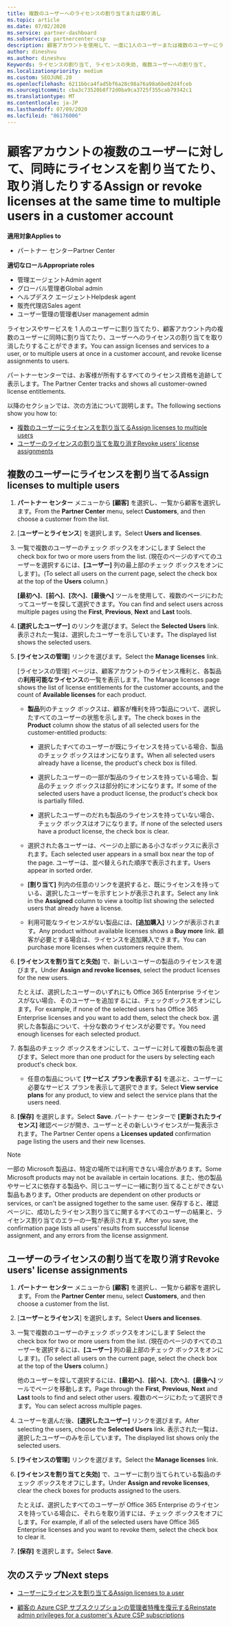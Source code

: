 ```yaml
---
title: 複数のユーザーへのライセンスの割り当てまたは取り消し
ms.topic: article
ms.date: 07/02/2020
ms.service: partner-dashboard
ms.subservice: partnercenter-csp
description: 顧客アカウントを使用して、一度に1人のユーザーまたは複数のユーザーにライセンスとサービスを割り当てたり、取り消したりする方法について説明します。
author: dineshvu
ms.author: dineshvu
Keywords: ライセンスの割り当て, ライセンスの失効, 複数ユーザーへの割り当て,
ms.localizationpriority: medium
ms.custom: SEOJUNE.20
ms.openlocfilehash: 6211bbca4fad5bf6a28c98a76a98a6be02d4fceb
ms.sourcegitcommit: cba3c73520b8f72d0ba9ca3725f355cab79342c1
ms.translationtype: MT
ms.contentlocale: ja-JP
ms.lasthandoff: 07/09/2020
ms.locfileid: "86176006"
---
```

# <a name="assign-or-revoke-licenses-at-the-same-time-to-multiple-users-in-a-customer-account"></a><span data-ttu-id="38ebe-104">顧客アカウントの複数のユーザーに対して、同時にライセンスを割り当てたり、取り消したりする</span><span class="sxs-lookup"><span data-stu-id="38ebe-104">Assign or revoke licenses at the same time to multiple users in a customer account</span></span>

<span data-ttu-id="38ebe-105">**適用対象**</span><span class="sxs-lookup"><span data-stu-id="38ebe-105">**Applies to**</span></span>

- <span data-ttu-id="38ebe-106">パートナー センター</span><span class="sxs-lookup"><span data-stu-id="38ebe-106">Partner Center</span></span>

<span data-ttu-id="38ebe-107">**適切なロール**</span><span class="sxs-lookup"><span data-stu-id="38ebe-107">**Appropriate roles**</span></span>

- <span data-ttu-id="38ebe-108">管理エージェント</span><span class="sxs-lookup"><span data-stu-id="38ebe-108">Admin agent</span></span>
- <span data-ttu-id="38ebe-109">グローバル管理者</span><span class="sxs-lookup"><span data-stu-id="38ebe-109">Global admin</span></span>
- <span data-ttu-id="38ebe-110">ヘルプデスク エージェント</span><span class="sxs-lookup"><span data-stu-id="38ebe-110">Helpdesk agent</span></span>
- <span data-ttu-id="38ebe-111">販売代理店</span><span class="sxs-lookup"><span data-stu-id="38ebe-111">Sales agent</span></span>
- <span data-ttu-id="38ebe-112">ユーザー管理の管理者</span><span class="sxs-lookup"><span data-stu-id="38ebe-112">User management admin</span></span>

<span data-ttu-id="38ebe-113">ライセンスやサービスを 1 人のユーザーに割り当てたり、顧客アカウント内の複数のユーザーに同時に割り当てたり、ユーザーへのライセンスの割り当てを取り消したりすることができます。</span><span class="sxs-lookup"><span data-stu-id="38ebe-113">You can assign licenses and services to a user, or to multiple users at once in a customer account, and revoke license assignments to users.</span></span>

<span data-ttu-id="38ebe-114">パートナーセンターでは、お客様が所有するすべてのライセンス資格を追跡して表示します。</span><span class="sxs-lookup"><span data-stu-id="38ebe-114">The Partner Center tracks and shows all customer-owned license entitlements.</span></span>

<span data-ttu-id="38ebe-115">以降のセクションでは、次の方法について説明します。</span><span class="sxs-lookup"><span data-stu-id="38ebe-115">The following sections show you how to:</span></span>
- [<span data-ttu-id="38ebe-116">複数のユーザーにライセンスを割り当てる</span><span class="sxs-lookup"><span data-stu-id="38ebe-116">Assign licenses to multiple users</span></span>](#assign-licenses-to-groups)
- [<span data-ttu-id="38ebe-117">ユーザーのライセンスの割り当てを取り消す</span><span class="sxs-lookup"><span data-stu-id="38ebe-117">Revoke users' license assignments</span></span>](#revoking-licenses)

<a href="" id="assign-licenses-to-groups"></a>
## <a name="assign-licenses-to-multiple-users"></a><span data-ttu-id="38ebe-118">複数のユーザーにライセンスを割り当てる</span><span class="sxs-lookup"><span data-stu-id="38ebe-118">Assign licenses to multiple users</span></span>

1. <span data-ttu-id="38ebe-119">**パートナー センター** メニューから **[顧客]** を選択し、一覧から顧客を選択します。</span><span class="sxs-lookup"><span data-stu-id="38ebe-119">From the **Partner Center** menu, select **Customers**, and then choose a customer from the list.</span></span>

2. <span data-ttu-id="38ebe-120">[**ユーザーとライセンス**] を選択します。</span><span class="sxs-lookup"><span data-stu-id="38ebe-120">Select **Users and licenses**.</span></span>

3. <span data-ttu-id="38ebe-121">一覧で複数のユーザーのチェック ボックスをオンにします </span><span class="sxs-lookup"><span data-stu-id="38ebe-121">Select the check box for two or more users from the list.</span></span> <span data-ttu-id="38ebe-122">(現在のページのすべてのユーザーを選択するには、**[ユーザー]** 列の最上部のチェック ボックスをオンにします)。</span><span class="sxs-lookup"><span data-stu-id="38ebe-122">(To select all users on the current page, select the check box at the top of the **Users** column.)</span></span>

    <span data-ttu-id="38ebe-123">**[最初へ]**、**[前へ]**、**[次へ]**、**[最後へ]** ツールを使用して、複数のページにわたってユーザーを探して選択できます。</span><span class="sxs-lookup"><span data-stu-id="38ebe-123">You can find and select users across multiple pages using the **First**, **Previous**, **Next** and **Last** tools.</span></span>

4. <span data-ttu-id="38ebe-124">**[選択したユーザー]** のリンクを選びます。</span><span class="sxs-lookup"><span data-stu-id="38ebe-124">Select the **Selected Users** link.</span></span> <span data-ttu-id="38ebe-125">表示された一覧は、選択したユーザーを示しています。</span><span class="sxs-lookup"><span data-stu-id="38ebe-125">The displayed list shows the selected users.</span></span>

5. <span data-ttu-id="38ebe-126">**[ライセンスの管理]** リンクを選びます。</span><span class="sxs-lookup"><span data-stu-id="38ebe-126">Select the **Manage licenses** link.</span></span>

    <span data-ttu-id="38ebe-127">[ライセンスの管理] ページは、顧客アカウントのライセンス権利と、各製品の**利用可能なライセンス**の一覧を表示します。</span><span class="sxs-lookup"><span data-stu-id="38ebe-127">The Manage licenses page shows the list of license entitlements for the customer accounts, and the count of **Available licenses** for each product.</span></span>

    - <span data-ttu-id="38ebe-128">**製品**列のチェック ボックスは、顧客が権利を持つ製品について、選択したすべてのユーザーの状態を示します。</span><span class="sxs-lookup"><span data-stu-id="38ebe-128">The check boxes in the **Product** column show the status of all selected users for the customer-entitled products:</span></span>

       - <span data-ttu-id="38ebe-129">選択したすべてのユーザーが既にライセンスを持っている場合、製品のチェック ボックスはオンになります。</span><span class="sxs-lookup"><span data-stu-id="38ebe-129">When all selected users already have a license, the product's check box is filled.</span></span>

       - <span data-ttu-id="38ebe-130">選択したユーザーの一部が製品のライセンスを持っている場合、製品のチェック ボックスは部分的にオンになります。</span><span class="sxs-lookup"><span data-stu-id="38ebe-130">If some of the selected users have a product license, the product's check box is partially filled.</span></span>

       - <span data-ttu-id="38ebe-131">選択したユーザーのだれも製品のライセンスを持っていない場合、チェック ボックスはオフになります。</span><span class="sxs-lookup"><span data-stu-id="38ebe-131">If none of the selected users have a product license, the check box is clear.</span></span>

    - <span data-ttu-id="38ebe-132">選択された各ユーザーは、ページの上部にある小さなボックスに表示されます。</span><span class="sxs-lookup"><span data-stu-id="38ebe-132">Each selected user appears in a small box near the top of the page.</span></span> <span data-ttu-id="38ebe-133">ユーザーは、並べ替えられた順序で表示されます。</span><span class="sxs-lookup"><span data-stu-id="38ebe-133">Users appear in sorted order.</span></span>

    - <span data-ttu-id="38ebe-134">**[割り当て]** 列内の任意のリンクを選択すると、既にライセンスを持っている、選択したユーザーを示すヒントが表示されます。</span><span class="sxs-lookup"><span data-stu-id="38ebe-134">Select any link in the **Assigned** column to view a tooltip list showing the selected users that already have a license.</span></span>

    - <span data-ttu-id="38ebe-135">利用可能なライセンスがない製品には、**[追加購入]** リンクが表示されます。</span><span class="sxs-lookup"><span data-stu-id="38ebe-135">Any product without available licenses shows a **Buy more** link.</span></span> <span data-ttu-id="38ebe-136">顧客が必要とする場合は、ライセンスを追加購入できます。</span><span class="sxs-lookup"><span data-stu-id="38ebe-136">You can purchase more licenses when customers require them.</span></span>

6. <span data-ttu-id="38ebe-137">**[ライセンスを割り当てと失効]** で、新しいユーザーの製品のライセンスを選びます。</span><span class="sxs-lookup"><span data-stu-id="38ebe-137">Under **Assign and revoke licenses**, select the product licenses for the new users.</span></span> 

   <span data-ttu-id="38ebe-138">たとえば、選択したユーザーのいずれにも Office 365 Enterprise ライセンスがない場合、そのユーザーを追加するには、チェックボックスをオンにします。</span><span class="sxs-lookup"><span data-stu-id="38ebe-138">For example, if none of the selected users has Office 365 Enterprise licenses and you want to add them, select the check box.</span></span> <span data-ttu-id="38ebe-139">選択した各製品について、十分な数のライセンスが必要です。</span><span class="sxs-lookup"><span data-stu-id="38ebe-139">You need enough licenses for each selected product.</span></span>

7. <span data-ttu-id="38ebe-140">各製品のチェック ボックスをオンにして、ユーザーに対して複数の製品を選びます。</span><span class="sxs-lookup"><span data-stu-id="38ebe-140">Select more than one product for the users by selecting each product's check box.</span></span>
    -   <span data-ttu-id="38ebe-141">任意の製品について **[サービス プランを表示する]** を選ぶと、ユーザーに必要なサービス プランを表示して選択できます。</span><span class="sxs-lookup"><span data-stu-id="38ebe-141">Select **View service plans** for any product, to view and select the service plans that the users need.</span></span>

8. <span data-ttu-id="38ebe-142">**[保存]** を選択します。</span><span class="sxs-lookup"><span data-stu-id="38ebe-142">Select **Save**.</span></span> <span data-ttu-id="38ebe-143">パートナー センターで **[更新されたライセンス]** 確認ページが開き、ユーザーとその新しいライセンスが一覧表示されます。</span><span class="sxs-lookup"><span data-stu-id="38ebe-143">The Partner Center opens a **Licenses updated** confirmation page listing the users and their new licenses.</span></span>

>[!NOTE]
><span data-ttu-id="38ebe-144">一部の Microsoft 製品は、特定の場所では利用できない場合があります。</span><span class="sxs-lookup"><span data-stu-id="38ebe-144">Some Microsoft products may not be available in certain locations.</span></span> <span data-ttu-id="38ebe-145">また、他の製品やサービスに依存する製品や、同じユーザーに一緒に割り当てることができない製品もあります。</span><span class="sxs-lookup"><span data-stu-id="38ebe-145">Other products are dependent on other products or services, or can't be assigned together to the same user.</span></span> <span data-ttu-id="38ebe-146">保存すると、確認ページに、成功したライセンス割り当てに関するすべてのユーザーの結果と、ライセンス割り当てのエラーの一覧が表示されます。</span><span class="sxs-lookup"><span data-stu-id="38ebe-146">After you save, the confirmation page lists all users' results from successful license assignment, and any errors from the license assignment.</span></span>

<a href="" id="revoking-licenses"></a>
## <a name="revoke-users-license-assignments"></a><span data-ttu-id="38ebe-147">ユーザーのライセンスの割り当てを取り消す</span><span class="sxs-lookup"><span data-stu-id="38ebe-147">Revoke users' license assignments</span></span>

1. <span data-ttu-id="38ebe-148">**パートナー センター** メニューから **[顧客]** を選択し、一覧から顧客を選択します。</span><span class="sxs-lookup"><span data-stu-id="38ebe-148">From the **Partner Center** menu, select **Customers**, and then choose a customer from the list.</span></span>

2. <span data-ttu-id="38ebe-149">[**ユーザーとライセンス**] を選択します。</span><span class="sxs-lookup"><span data-stu-id="38ebe-149">Select **Users and licenses**.</span></span>

3. <span data-ttu-id="38ebe-150">一覧で複数のユーザーのチェック ボックスをオンにします </span><span class="sxs-lookup"><span data-stu-id="38ebe-150">Select the check box for two or more users from the list.</span></span> <span data-ttu-id="38ebe-151">(現在のページのすべてのユーザーを選択するには、**[ユーザー]** 列の最上部のチェック ボックスをオンにします)。</span><span class="sxs-lookup"><span data-stu-id="38ebe-151">(To select all users on the current page, select the check box at the top of the **Users** column.)</span></span>

    <span data-ttu-id="38ebe-152">他のユーザーを探して選択するには、**[最初へ]**、**[前へ]**、**[次へ]**、**[最後へ]** ツールでページを移動します。</span><span class="sxs-lookup"><span data-stu-id="38ebe-152">Page through the **First**, **Previous**, **Next** and **Last** tools to find and select other users.</span></span> <span data-ttu-id="38ebe-153">複数のページにわたって選択できます。</span><span class="sxs-lookup"><span data-stu-id="38ebe-153">You can select across multiple pages.</span></span>

4. <span data-ttu-id="38ebe-154">ユーザーを選んだ後、**[選択したユーザー]** リンクを選びます。</span><span class="sxs-lookup"><span data-stu-id="38ebe-154">After selecting the users, choose the **Selected Users** link.</span></span> <span data-ttu-id="38ebe-155">表示された一覧は、選択したユーザーのみを示しています。</span><span class="sxs-lookup"><span data-stu-id="38ebe-155">The displayed list shows only the selected users.</span></span>

5. <span data-ttu-id="38ebe-156">**[ライセンスの管理]** リンクを選びます。</span><span class="sxs-lookup"><span data-stu-id="38ebe-156">Select the **Manage licenses** link.</span></span>

6. <span data-ttu-id="38ebe-157">**[ライセンスを割り当てと失効]** で、ユーザーに割り当てられている製品のチェック ボックスをオフにします。</span><span class="sxs-lookup"><span data-stu-id="38ebe-157">Under **Assign and revoke licenses**, clear the check boxes for products assigned to the users.</span></span>

   <span data-ttu-id="38ebe-158">たとえば、選択したすべてのユーザーが Office 365 Enterprise のライセンスを持っている場合に、それらを取り消すには、チェック ボックスをオフにします。</span><span class="sxs-lookup"><span data-stu-id="38ebe-158">For example, if all of the selected users have Office 365 Enterprise licenses and you want to revoke them, select the check box to clear it.</span></span>

7. <span data-ttu-id="38ebe-159">**[保存]** を選択します。</span><span class="sxs-lookup"><span data-stu-id="38ebe-159">Select **Save**.</span></span>

## <a name="next-steps"></a><span data-ttu-id="38ebe-160">次のステップ</span><span class="sxs-lookup"><span data-stu-id="38ebe-160">Next steps</span></span>

- [<span data-ttu-id="38ebe-161">ユーザーにライセンスを割り当てる</span><span class="sxs-lookup"><span data-stu-id="38ebe-161">Assign licenses to a user</span></span>](assign-licenses-to-users.md)

- [<span data-ttu-id="38ebe-162">顧客の Azure CSP サブスクリプションの管理者特権を復元する</span><span class="sxs-lookup"><span data-stu-id="38ebe-162">Reinstate admin privileges for a customer's Azure CSP subscriptions</span></span>](revoke-reinstate-csp.md)